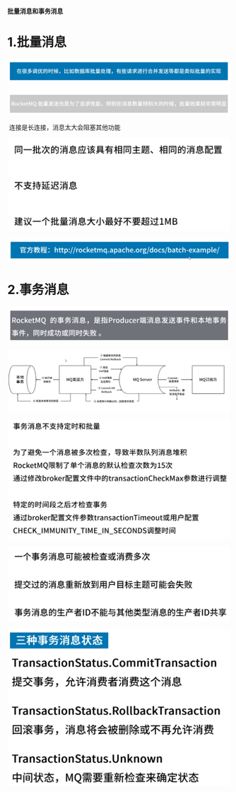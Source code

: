 **批量消息和事务消息**



# 1.批量消息

![](为何使用批量消息.png)



​	连接是长连接，消息太大会阻塞其他功能

![](使用批量消息的限制.png)



![](使用批量消息教程.png)



# 2.事务消息

![](事务消息.png)



![](事务消息设计.png)



![](事务消息使用约束1.png)



![](事务消息使用约束2.png)



![](事务消息状态.png)

